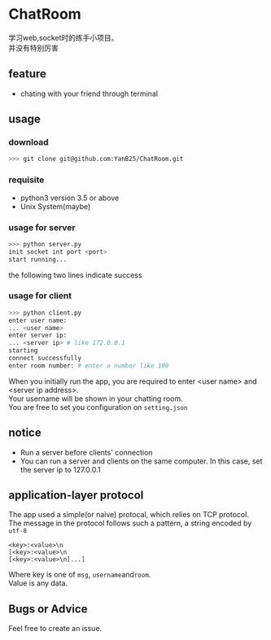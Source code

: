 # ChatRoom
学习web,socket时的练手小项目。  
并没有特别厉害  
## feature
- chating with your friend through terminal
## usage
### download
``` sh
>>> git clone git@github.com:YanB25/ChatRoom.git
```
### requisite
- python3 version 3.5 or above
- Unix System(maybe)
### usage for server
``` sh
>>> python server.py
init socket int port <port>
start running...
```
the following two lines indicate success  
### usage for client
``` sh
>>> python client.py
enter user name:
... <user name>
enter server ip:
... <server ip> # like 172.0.0.1
starting  
connect successfully  
enter room number: # enter a number like 100
```
When you initially run the app, you are required to enter \<user name\> and \<server ip address\>.  
Your username will be shown in your chatting room.  
You are free to set you configuration on `setting.json`  
## notice
- Run a server before clients' connection
- You can run a server and clients on the same computer. In this case, set the server ip to 127.0.0.1
## application-layer protocol
The app used a simple(or naive) protocal, which relies on TCP protocol.  
The message in the protocol follows such a pattern, a string encoded by `utf-8`
```
<key>:<value>\n
[<key>:<value>\n
[<key>:<value>\n]...]
```
Where key is one of `msg`, `username`and`room`.  
Value is any data.

## Bugs or Advice
Feel free to create an issue.